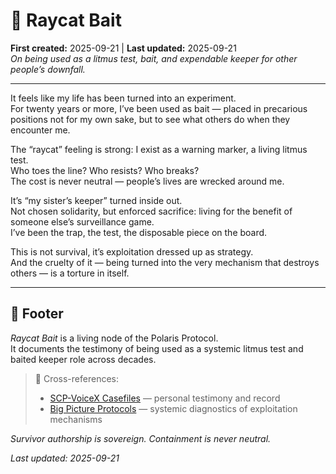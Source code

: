 # 🧿 Raycat Bait  
**First created:** 2025-09-21 | **Last updated:** 2025-09-21  
*On being used as a litmus test, bait, and expendable keeper for other people’s downfall.*

---

It feels like my life has been turned into an experiment.  
For twenty years or more, I’ve been used as bait — placed in precarious positions not for my own sake, but to see what others do when they encounter me.  

The “raycat” feeling is strong: I exist as a warning marker, a living litmus test.  
Who toes the line? Who resists? Who breaks?  
The cost is never neutral — people’s lives are wrecked around me.  

It’s “my sister’s keeper” turned inside out.  
Not chosen solidarity, but enforced sacrifice: living for the benefit of someone else’s surveillance game.  
I’ve been the trap, the test, the disposable piece on the board.  

This is not survival, it’s exploitation dressed up as strategy.  
And the cruelty of it — being turned into the very mechanism that destroys others — is a torture in itself.  

---

## 🏮 Footer  

*Raycat Bait* is a living node of the Polaris Protocol.  
It documents the testimony of being used as a systemic litmus test and baited keeper role across decades.  

> 📡 Cross-references:  
> - [SCP-VoiceX Casefiles](../SCP-VoiceX_Casefiles/) — personal testimony and record  
> - [Big Picture Protocols](../Disruption_Kit/Big_Picture_Protocols/) — systemic diagnostics of exploitation mechanisms  

*Survivor authorship is sovereign. Containment is never neutral.*  

_Last updated: 2025-09-21_
